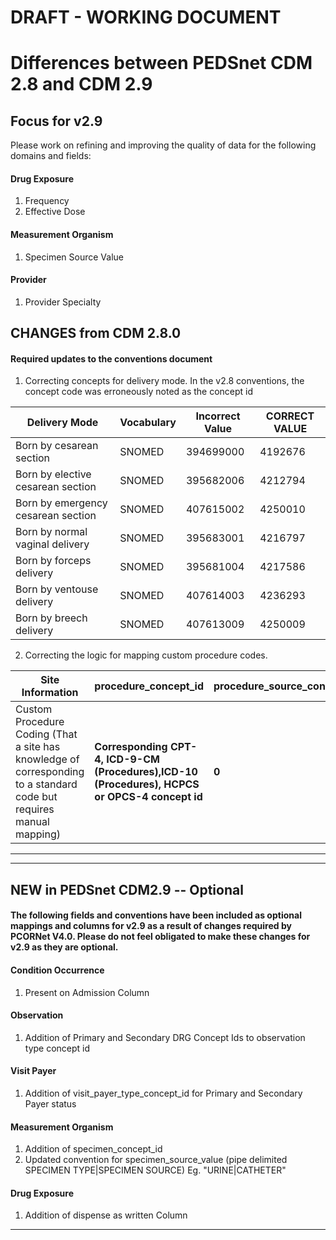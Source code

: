 # DRAFT - WORKING DOCUMENT

# Differences between PEDSnet CDM 2.8 and CDM 2.9

## Focus for v2.9

Please work on refining and improving the quality of data for the following domains and fields:

#### Drug Exposure
1. Frequency
2. Effective Dose

#### Measurement Organism
1. Specimen Source Value

#### Provider
1. Provider Specialty

## CHANGES from CDM 2.8.0

#### Required updates to the conventions document

1. Correcting concepts for delivery mode. In the v2.8 conventions, the concept code was erroneously noted as the concept id

Delivery Mode | Vocabulary| Incorrect Value | CORRECT VALUE
---|---|---|---
Born by cesarean section|SNOMED|394699000|4192676
Born by elective cesarean section|SNOMED|395682006|4212794
Born by emergency cesarean section|SNOMED|407615002|4250010
Born by normal vaginal delivery|SNOMED|395683001|4216797
Born by forceps delivery|SNOMED|395681004|4217586
Born by ventouse delivery|SNOMED|407614003|4236293
Born by breech delivery|SNOMED|407613009|4250009

2. Correcting the logic for mapping custom procedure codes.

Site Information | procedure_concept_id|procedure_source_concept_id|procedure_source_value
  --- | --- | --- | ---
Custom Procedure Coding (That a site has knowledge of corresponding to a standard code but requires manual mapping) |**Corresponding CPT-4, ICD-9-CM (Procedures),ICD-10 (Procedures), HCPCS or OPCS-4 concept id**  | **0** | Procedure Name \| Custom Procedure Code

***

***
## NEW in PEDSnet CDM2.9 -- Optional 

#### The following fields and conventions have been included as optional mappings and columns for v2.9 as a result of changes required by PCORNet V4.0. Please do not feel obligated to make these changes for v2.9 as they are optional.

#### Condition Occurrence
1. Present on Admission Column

#### Observation
1. Addition of Primary and Secondary DRG Concept Ids to observation type concept id

#### Visit Payer
1. Addition of visit_payer_type_concept_id for Primary and Secondary Payer status

#### Measurement Organism
1. Addition of specimen_concept_id
2. Updated convention for specimen_source_value (pipe delimited SPECIMEN TYPE|SPECIMEN SOURCE) 
Eg. "URINE|CATHETER"

#### Drug Exposure
1. Addition of dispense as written Column
***
